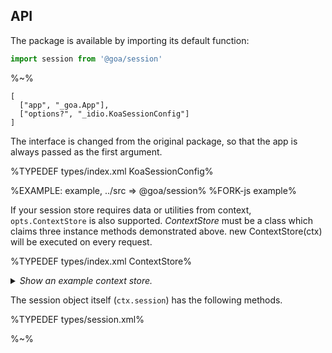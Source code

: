 ## API

The package is available by importing its default function:

```js
import session from '@goa/session'
```

%~%

```## session => _goa.Middleware
[
  ["app", "_goa.App"],
  ["options?", "_idio.KoaSessionConfig"]
]
```

The interface is changed from the original package, so that the app is always passed as the first argument.

%TYPEDEF types/index.xml KoaSessionConfig%

%EXAMPLE: example, ../src => @goa/session%
%FORK-js example%

If your session store requires data or utilities from context, `opts.ContextStore` is also supported. _ContextStore_ must be a class which claims three instance methods demonstrated above. new ContextStore(ctx) will be executed on every request.

%TYPEDEF types/index.xml ContextStore%

<details>
<summary><em>Show an example context store.</em>
</summary>

%EXAMPLE: test/context/ContextStore%
</details>

The session object itself (`ctx.session`) has the following methods.

%TYPEDEF types/session.xml%

%~%